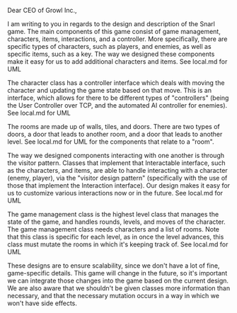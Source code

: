 Dear CEO of Growl Inc.,   

I am writing to you in regards to the design and description of the Snarl game. The main components of this game consist of game management, characters, items, interactions, and a controller. More specifically, there are specific types of characters, such as players, and enemies, as well as specific items, such as a key. The way we designed these components make it easy for us to add additional characters and items. See local.md for UML

The character class has a controller interface which deals with moving the character and updating the game state based on that move. This is an interface, which allows for there to be different types of "controllers" (being the User Controller over TCP, and the automated AI controller for enemies). See local.md for UML

The rooms are made up of walls, tiles, and doors. There are two types of doors, a door that leads to another room, and a door that leads to another level.
See local.md for UML for the components that relate to a "room".

The way we designed components interacting with one another is through the visitor pattern. Classes that implement that Interactable interface, such as the characters, and items, are able to handle interacting with a character (enemy, player), via the "visitor design pattern" (specifically with the use of those that implement the Interaction interface). Our design makes it easy for us to customize various interactions now or in the future. See local.md for UML

The game management class is the highest level class that manages the state of the game, and handles rounds, levels, and moves of the character. The game management class needs characters and a list of rooms. Note that this class is specific for each level, as in once the level advances, this class must mutate the rooms in which it's keeping track of. See local.md for UML

These designs are to ensure scalability, since we don't have a lot of fine, game-specific details. This game will change in the future, so it's important we can integrate those changes into the game based on the current design. We are also aware that we shouldn't be given classes more information than necessary, and that the necessary mutation occurs in a way in which we won't have side effects. 
